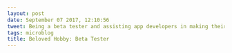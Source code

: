 ```yaml
---
layout: post
date: September 07 2017, 12:10:56
tweet: Being a beta tester and assisting app developers in making their products better is one of my favorite hobbies.
tags: microblog
title: Beloved Hobby: Beta Tester
---
```



